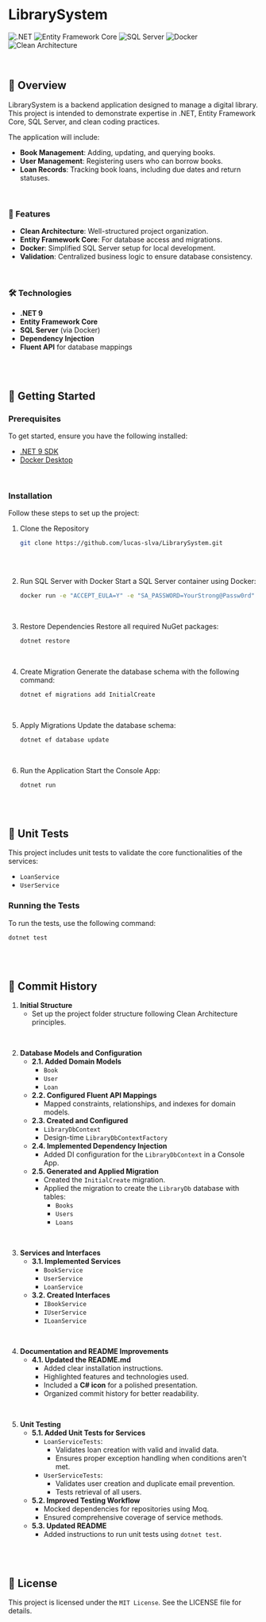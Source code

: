 <a id="readme-top"></a>
# LibrarySystem
![.NET](https://img.shields.io/badge/.NET-9.0-blue?style=flat-square&logo=dotnet)
![Entity Framework Core](https://img.shields.io/badge/Entity%20Framework%20Core-9.0-00599C?style=flat-square&logo=nuget)
![SQL Server](https://img.shields.io/badge/SQL%20Server-Latest-red?style=flat-square&logo=microsoftsqlserver)
![Docker](https://img.shields.io/badge/Docker-Container-blue?style=flat-square&logo=docker)
![Clean Architecture](https://img.shields.io/badge/Clean%20Architecture-Pattern-brightgreen?style=flat-square)

&nbsp;

## 📖 Overview
LibrarySystem is a backend application designed to manage a digital library. This project is intended to demonstrate expertise in .NET, Entity Framework Core, SQL Server, and clean coding practices.

The application will include:
* **Book Management**: Adding, updating, and querying books.
* **User Management**: Registering users who can borrow books.
* **Loan Records**: Tracking book loans, including due dates and return statuses.

&nbsp;

### 🚀 Features

- **Clean Architecture**: Well-structured project organization.
- **Entity Framework Core**: For database access and migrations.
- **Docker**: Simplified SQL Server setup for local development.
- **Validation**: Centralized business logic to ensure database consistency.

&nbsp;

### 🛠️ Technologies

- **.NET 9**
- **Entity Framework Core**
- **SQL Server** (via Docker)
- **Dependency Injection**
- **Fluent API** for database mappings

<br><br>

## 🏁 Getting Started

### Prerequisites
To get started, ensure you have the following installed:

- [.NET 9 SDK](https://dotnet.microsoft.com/)
- [Docker Desktop](https://www.docker.com/products/docker-desktop)

&nbsp;

### Installation

Follow these steps to set up the project:

1. Clone the Repository
   ```bash
   git clone https://github.com/lucas-slva/LibrarySystem.git
  
&nbsp;

2. Run SQL Server with Docker Start a SQL Server container using Docker:
   ```bash
   docker run -e "ACCEPT_EULA=Y" -e "SA_PASSWORD=YourStrong@Passw0rd" -p 1433:1433 --name sqlserver -d mcr.microsoft.com/mssql/server:2022-latest

&nbsp;

3. Restore Dependencies Restore all required NuGet packages:
   ```bash
   dotnet restore

&nbsp;

4. Create Migration Generate the database schema with the following command:
   ```bash
   dotnet ef migrations add InitialCreate

&nbsp;

5. Apply Migrations Update the database schema:
   ```bash
   dotnet ef database update

&nbsp;

6. Run the Application Start the Console App:
   ```bash
   dotnet run

<br><br>

## 🧪 Unit Tests

This project includes unit tests to validate the core functionalities of the services:
- `LoanService`
- `UserService`

### Running the Tests
To run the tests, use the following command:
```bash
dotnet test
```
<br><br>

## 📜 Commit History

1. **Initial Structure**
   - Set up the project folder structure following Clean Architecture principles.

&nbsp;

2. **Database Models and Configuration**
   - **2.1. Added Domain Models**
     - `Book`
     - `User`
     - `Loan`
   - **2.2. Configured Fluent API Mappings**
     - Mapped constraints, relationships, and indexes for domain models.
   - **2.3. Created and Configured**
     - `LibraryDbContext`
     - Design-time `LibraryDbContextFactory`
   - **2.4. Implemented Dependency Injection**
     - Added DI configuration for the `LibraryDbContext` in a Console App.
   - **2.5. Generated and Applied Migration**
     - Created the `InitialCreate` migration.
     - Applied the migration to create the `LibraryDb` database with tables:
       - `Books`
       - `Users`
       - `Loans`
    
&nbsp;

3. **Services and Interfaces**
   - **3.1. Implemented Services**
     - `BookService`
     - `UserService`
     - `LoanService`
   - **3.2. Created Interfaces**
     - `IBookService`
     - `IUserService`
     - `ILoanService`

&nbsp;

4. **Documentation and README Improvements**
   - **4.1. Updated the README.md**
     - Added clear installation instructions.
     - Highlighted features and technologies used.
     - Included a **C# icon** for a polished presentation.
     - Organized commit history for better readability.

&nbsp;

5. **Unit Testing**
   - **5.1. Added Unit Tests for Services**
     - `LoanServiceTests`:
       - Validates loan creation with valid and invalid data.
       - Ensures proper exception handling when conditions aren't met.
     - `UserServiceTests`:
       - Validates user creation and duplicate email prevention.
       - Tests retrieval of all users.
   - **5.2. Improved Testing Workflow**
     - Mocked dependencies for repositories using Moq.
     - Ensured comprehensive coverage of service methods.
   - **5.3. Updated README**
     - Added instructions to run unit tests using `dotnet test`.
       
<br><br>

## 📜 License
This project is licensed under the `MIT License`. See the LICENSE file for details.
